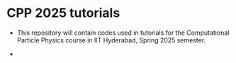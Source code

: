 # CPP 2025 tutorials

- This repository will contain codes used in tutorials for the Computational Particle Physics course in IIT Hyderabad, Spring 2025 semester.
- ```tutorial1.cc''' : a simple code to understand Pythia8 and FastJet. 